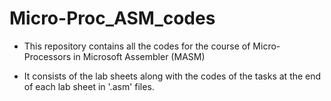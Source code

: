 # Micro-Proc_ASM_codes

- This repository contains all the codes for the course of Micro-Processors in Microsoft Assembler (MASM)

- It consists of the lab sheets along with the codes of the tasks at the end of each lab sheet in '.asm' files.
